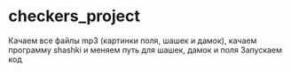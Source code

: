 # checkers_project
Качаем все файлы mp3 (картинки поля, шашек и дамок), качаем программу shashki и меняем путь для шашек, дамок и поля
Запускаем код

